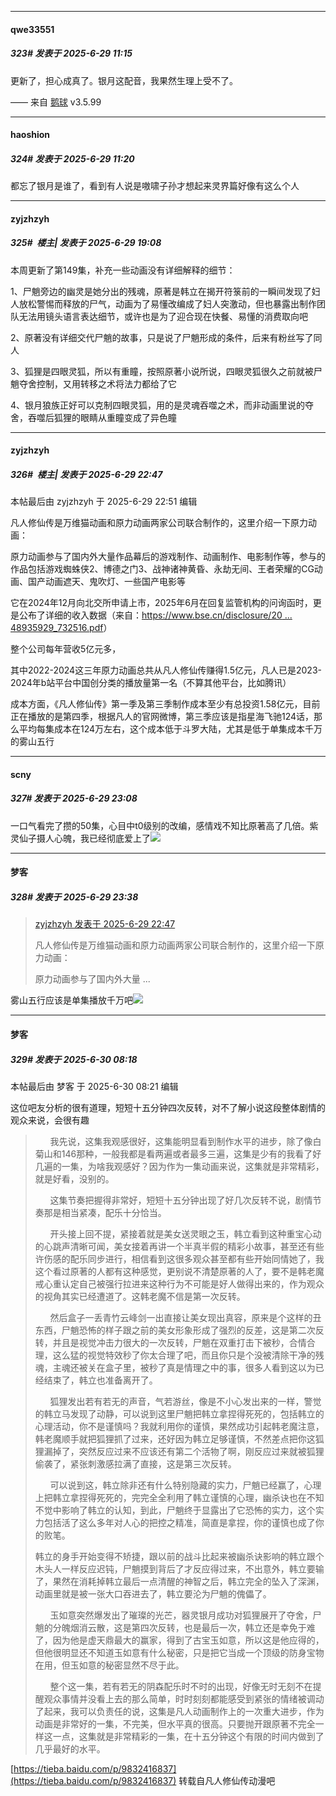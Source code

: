 ﻿
*****

####  qwe33551  
##### 323#       发表于 2025-6-29 11:15

更新了，担心成真了。银月这配音，我果然生理上受不了。

—— 来自 [鹅球](https://www.pgyer.com/GcUxKd4w) v3.5.99


*****

####  haoshion  
##### 324#       发表于 2025-6-29 11:20

都忘了银月是谁了，看到有人说是嗷啸子孙才想起来灵界篇好像有这么个人


*****

####  zyjzhzyh  
##### 325#         楼主| 发表于 2025-6-29 19:08

本周更新了第149集，补充一些动画没有详细解释的细节：

1、尸魈旁边的幽灵是她分出的残魂，原著是韩立在揭开符箓前的一瞬间发现了妇人放松警惕而释放的尸气，动画为了易懂改编成了妇人突激动，但也暴露出制作团队无法用镜头语言表达细节，或许也是为了迎合现在快餐、易懂的消费取向吧

2、原著没有详细交代尸魈的故事，只是说了尸魈形成的条件，后来有粉丝写了同人

3、狐狸是四眼灵狐，所以有重瞳，按照原著小说所说，四眼灵狐很久之前就被尸魈夺舍控制，又用转移之术将法力都给了它

4、银月狼族正好可以克制四眼灵狐，用的是灵魂吞噬之术，而非动画里说的夺舍，吞噬后狐狸的眼睛从重瞳变成了异色瞳


*****

####  zyjzhzyh  
##### 326#         楼主| 发表于 2025-6-29 22:47

 本帖最后由 zyjzhzyh 于 2025-6-29 22:51 编辑 

凡人修仙传是万维猫动画和原力动画两家公司联合制作的，这里介绍一下原力动画：

原力动画参与了国内外大量作品幕后的游戏制作、动画制作、电影制作等，参与的作品包括游戏蜘蛛侠2、博德之门3、战神诸神黄昏、永劫无间、王者荣耀的CG动画、国产动画遮天、鬼吹灯、一些国产电影等

它在2024年12月向北交所申请上市，2025年6月在回复监管机构的问询函时，更是公布了详细的收入数据（来自：[https://www.bse.cn/disclosure/20 ... 48935929_732516.pdf](https://www.bse.cn/disclosure/2025/2025-06-03/1748935929_732516.pdf)）

整个公司每年营收5亿元多，

其中2022-2024这三年原力动画总共从凡人修仙传赚得1.5亿元，凡人已是2023-2024年b站平台中国创分类的播放量第一名（不算其他平台，比如腾讯）

成本方面，《凡人修仙传》第一季及第三季制作成本至少有总投资1.58亿元，目前正在播放的是第四季，根据凡人的官网微博，第三季应该是指星海飞驰124话，那么平均每集成本在124万左右，这个成本低于斗罗大陆，尤其是低于单集成本千万的雾山五行


*****

####  scny  
##### 327#       发表于 2025-6-29 23:08

一口气看完了攒的50集，心目中t0级别的改编，感情戏不知比原著高了几倍。紫灵仙子摄人心魄，我已经彻底爱上了<img src="https://static.stage1st.com/image/smiley/face2017/009.gif" referrerpolicy="no-referrer">


*****

####  梦客  
##### 328#       发表于 2025-6-29 23:38

<blockquote><a href="httphttps://stage1st.com/2b/forum.php?mod=redirect&amp;goto=findpost&amp;pid=68020033&amp;ptid=1950481" target="_blank">zyjzhzyh 发表于 2025-6-29 22:47</a>

凡人修仙传是万维猫动画和原力动画两家公司联合制作的，这里介绍一下原力动画：

原力动画参与了国内外大量 ...</blockquote>
雾山五行应该是单集播放千万吧<img src="https://static.stage1st.com/image/smiley/face2017/009.gif" referrerpolicy="no-referrer">


*****

####  梦客  
##### 329#       发表于 2025-6-30 08:18

 本帖最后由 梦客 于 2025-6-30 08:21 编辑 

这位吧友分析的很有道理，短短十五分钟四次反转，对不了解小说这段整体剧情的观众来说，会很有趣 <blockquote>      我先说，这集我观感很好，这集能明显看到制作水平的进步，除了像白菊山和146那种，一般我都是看两遍或者最多三遍，这集是少有的我看了好几遍的一集，为啥我观感好？因为作为一集动画来说，这集就是非常精彩，就是好看，没别的。

      这集节奏把握得非常好，短短十五分钟出现了好几次反转不说，剧情节奏那是相当紧凑，配乐十分恰当。

      开头接上回不提，紧接着就是美女送灵眼之玉，韩立看到这种重宝心动的心跳声清晰可闻，美女接着再讲一个半真半假的精彩小故事，甚至还有些许伤感的配乐同步进行，相信看到这很多观众甚至都有些开始同情她了，我这个看过原著的人都有这种感觉，更别说不清楚原著的人了，要不是韩老魔戒心重认定自己被强行拉进来这种行为不可能是好人做得出来的，作为观众的视角其实已经遭道了。这韩老魔不信是第一次反转。

      然后盒子一丢青竹云峰剑一出直接让美女现出真容，原来是个这样的丑东西，尸魈恐怖的样子跟之前的美女形象形成了强烈的反差，这是第二次反转，并且是视觉冲击力很大的一次反转，尸魈在双重打击下被秒，合情合理，这么猛的视觉特效秒了你太合理了吧，而且你只是个没被清除干净的残魂，主魂还被关在盒子里，被秒了真是情理之中的事，很多人看到这以为已经结束了，韩立也准备离开了。

      狐狸发出若有若无的声音，气若游丝，像是不小心发出来的一样，警觉的韩立马发现了动静，可以说到这里尸魈把韩立拿捏得死死的，包括韩立的心理活动，你不是谨慎吗？我就利用你的谨慎，果然成功引起韩老魔注意，韩老魔顺手就把狐狸抓了过来，还好因为韩立足够谨慎，不然差点把你这狐狸漏掉了，突然反应过来不应该还有第二个活物了啊，刚反应过来就被狐狸偷袭了，紧张刺激感拉满了直接，这是第三次反转。

      可以说到这，韩立除非还有什么特别隐藏的实力，尸魈已经赢了，心理上把韩立拿捏得死死的，完完全全利用了韩立谨慎的心理，幽杀诀也在不知不觉中影响了韩立的认知，到此，尸魈终于显露出了它恐怖的实力，这个实力包括活了这么多年对人心的把控之精准，简直是拿捏，你的谨慎也成了你的败笔。

韩立的身手开始变得不矫捷，跟以前的战斗比起来被幽杀诀影响的韩立跟个木头人一样反应迟钝，尸魈摸到背后了才反应得过来，不出意外，韩立要输了，果然在消耗掉韩立最后一点清醒的神智之后，韩立完全的坠入了深渊，动画里就是被一张大口吞进去了，韩立要沦为尸魈的傀儡了。

      玉如意突然爆发出了璀璨的光芒，器灵银月成功对狐狸展开了夺舍，尸魈的分魄烟消云散，这是第四次反转，也是最后一次，韩立还是幸免于难了，因为他是虚天鼎最大的赢家，得到了古宝玉如意，所以这是他应得的，但他很明显还不知道玉如意有什么秘密，只是把它当成一个顶级的防身宝物在用，但玉如意的秘密显然不尽于此。

      整个这一集，若有若无的阴森配乐时不时的出现，好像无时无刻不在提醒观众事情并没看上去的那么简单，时时刻刻都能感受到紧张的情绪被调动了起来，我可以负责任的说，这集是凡人动画制作上的一次重大进步，作为动画是非常好的一集，不完美，但水平真的很高。只要抛开跟原著不完全一样这一点，这集就是非常精彩的一集，在十五分钟这个有限的时间内做到了几乎最好的水平。</blockquote>
[https://tieba.baidu.com/p/9832416837](https://tieba.baidu.com/p/9832416837) 转载自凡人修仙传动漫吧

